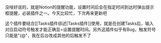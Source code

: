 没啥好说的，就是Notion的提醒功能，设置时间后会在指定时间到达时弹出提示框提醒，必装插件之一。今天比较忙，下次再来更新吧

这个插件要结合[[Tasks插件综述|Tasks插件]]使用，就是在创建Tasks后，输入对应启动符号触发才能正确显=设置提醒时间。另外这插件似乎有Bug，触发符号只能是"(@"，我在后台改成其他的后触发不了